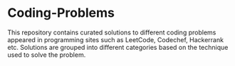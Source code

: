 # Coding-Problems

This repository contains curated solutions to different coding problems appeared in programming sites such as LeetCode, Codechef, Hackerrank etc. Solutions are grouped into different categories based on the technique used to solve the problem.
